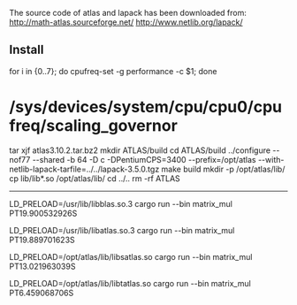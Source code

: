 The source code of atlas and lapack has been downloaded from:
http://math-atlas.sourceforge.net/
http://www.netlib.org/lapack/

Install
-------

for i in {0..7}; do cpufreq-set -g performance -c $1; done
# /sys/devices/system/cpu/cpu0/cpufreq/scaling_governor

tar xjf atlas3.10.2.tar.bz2
mkdir ATLAS/build
cd ATLAS/build
../configure --nof77 --shared -b 64 -D c -DPentiumCPS=3400 --prefix=/opt/atlas --with-netlib-lapack-tarfile=../../lapack-3.5.0.tgz
make build
mkdir -p /opt/atlas/lib/
cp lib/lib*.so /opt/atlas/lib/
cd ../..
rm -rf ATLAS

---

LD_PRELOAD=/usr/lib/libblas.so.3 cargo run --bin matrix_mul
PT19.900532926S

LD_PRELOAD=/usr/lib/libatlas.so.3 cargo run --bin matrix_mul
PT19.889701623S

LD_PRELOAD=/opt/atlas/lib/libsatlas.so cargo run --bin matrix_mul
PT13.021963039S

LD_PRELOAD=/opt/atlas/lib/libtatlas.so cargo run --bin matrix_mul
PT6.459068706S

